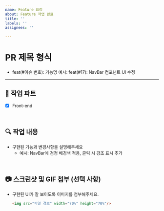 ```yaml
---
name: Feature 요청
about: Feature 작업 완료
title: ''
labels: ''
assignees: ''

---
```


# PR 제목 형식
- feat(#이슈 번호): 기능명
  예시: feat(#17): NavBar 컴포넌트 UI 수정

---

## 🔷 작업 파트

- [x] Front-end

<br/>

## 🔍 작업 내용

- 구현된 기능과 변경사항을 설명해주세요
  - 예시: NavBar에 검정 배경색 적용, 클릭 시 강조 표시 추가

<br/>

## 📷 스크린샷 및 GIF 첨부 (선택 사항)

- 구현된 UI가 잘 보이도록 이미지를 첨부해주세요.
  ```html
  <img src="파일 경로" width="70%" height="70%"/>

